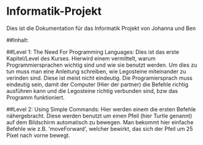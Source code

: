 # Informatik-Projekt
Dies ist die Dokumentation für das Informatik Projekt von Johanna und Ben

##Inhalt:


##Level 1: The Need For Programming Languages:
Dies ist das erste Kapitel/Level des Kurses. Hierwird einem vermittelt, warum Programmiersprachen wichtig sind und wie sie benutzt werden. Um dies zu tun muss man eine Anleitung schreiben, wie Legosteine miteinander zu verinden sind. Diese ist meist nicht eindeutig. Die Programiersprach muss eindeutig sein, damit der Computer (Hier der partner) die Befehle richtig ausführen kann und die Legosteine richtig verbunden sind, bzw das Programm funktioniert.

##Level 2: Using Simple Commands:
Hier werden einem die ersten Befehle nähergebracht. Diese werden benutzt um einen Pfeil (hier Turtle genannt) auf dem Bildschirm automatisch zu bewegen. Man bekommt hier einfache Befehle wie z.B. 'moveForward', welcher bewirkt, das sich der Pfeil um 25 Pixel nach vorne bewegt.
